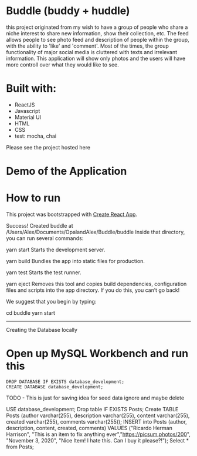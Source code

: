 # Buddle (buddy + huddle)

this project originated from my wish to have a group of people who share a niche interest to share new information, show their collection, etc. The feed allows people to see photo feed and description of people within the group, with the ability to 'like' and 'comment'. Most of the times, the group functionality of major social media is cluttered with texts and irrelevant information. This application will show only photos and the users will have more controll over what they would like to see.

# Built with:
- ReactJS
- Javascript
- Material UI
- HTML
- CSS
- test: mocha, chai

Please see the project hosted here

# Demo of the Application




# How to run

This project was bootstrapped with [Create React App](https://github.com/facebook/create-react-app).

Success! Created buddle at /Users/Alex/Documents/OpalandAlex/Buddle/buddle
Inside that directory, you can run several commands:

  yarn start
    Starts the development server.

  yarn build
    Bundles the app into static files for production.

  yarn test
    Starts the test runner.

  yarn eject
    Removes this tool and copies build dependencies, configuration files
    and scripts into the app directory. If you do this, you can’t go back!

We suggest that you begin by typing:

  cd buddle
  yarn start
--              --              --              --
Creating the Database locally
# Open up MySQL Workbench and run this 
```
DROP DATABASE IF EXISTS database_development;
CREATE DATABASE database_development;
```

TODO - This is just for saving idea for seed data ignore and maybe delete

USE database_development;
Drop table IF EXISTS Posts;
Create TABLE Posts (author varchar(255), description varchar(255), content varchar(255), created varchar(255), comments varchar(255));
INSERT into Posts (author, description, content, created, comments) VALUES ("Ricardo Herman Harrison", "This is an item to fix anything ever","https://picsum.photos/200", "November 3, 2020", "Nice Item! I hate this. Can I buy it please?!");
Select * from Posts;
```

